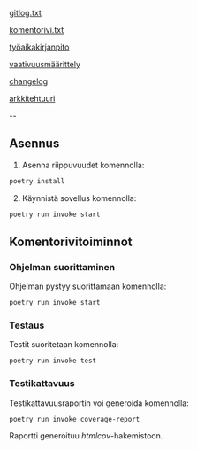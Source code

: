 [gitlog.txt](https://github.com/sebastian-lehto/ot-harjoitustyo/blob/master/laskarit/viikko1/gitlog.txt)


[komentorivi.txt](https://github.com/sebastian-lehto/ot-harjoitustyo/blob/master/laskarit/viikko1/komentorivi.txt)


[työaikakirjanpito](https://github.com/sebastian-lehto/ot-harjoitustyo/blob/master/dokumentaatio/tuntikirjanpito.md)

[vaativuusmäärittely](https://github.com/sebastian-lehto/ot-harjoitustyo/blob/master/dokumentaatio/vaatimusmaarittelu.md)

[changelog](https://github.com/sebastian-lehto/ot-harjoitustyo/blob/master/dokumentaatio/changelog.md)

[arkkitehtuuri](https://github.com/sebastian-lehto/ot-harjoitustyo/blob/master/dokumentaatio/arkkitehtuuri.md)

--

## Asennus

1. Asenna riippuvuudet komennolla:

```bash
poetry install
```

2. Käynnistä sovellus komennolla:

```bash
poetry run invoke start
```

## Komentorivitoiminnot

### Ohjelman suorittaminen

Ohjelman pystyy suorittamaan komennolla:

```bash
poetry run invoke start
```

### Testaus

Testit suoritetaan komennolla:

```bash
poetry run invoke test
```

### Testikattavuus

Testikattavuusraportin voi generoida komennolla:

```bash
poetry run invoke coverage-report
```

Raportti generoituu _htmlcov_-hakemistoon.
